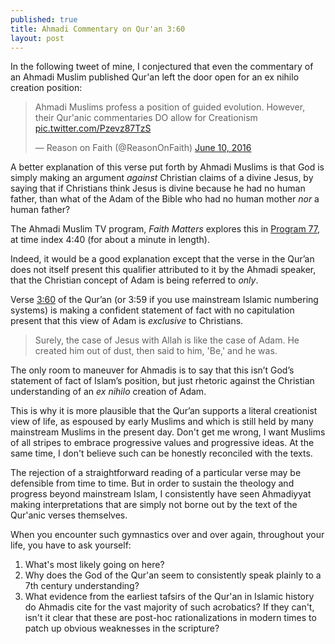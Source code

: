 ```yaml
---
published: true
title: Ahmadi Commentary on Qur'an 3:60
layout: post
---
```

In the following tweet of mine, I conjectured that even the commentary of an Ahmadi Muslim published Qur'an left the door open for an ex nihilo creation position:

<blockquote class="twitter-tweet" data-lang="en"><p lang="en" dir="ltr">Ahmadi Muslims profess a position of guided evolution. However, their Qur&#39;anic commentaries DO allow for Creationism <a href="https://t.co/Pzevz87TzS">pic.twitter.com/Pzevz87TzS</a></p>&mdash; Reason on Faith (@ReasonOnFaith) <a href="https://twitter.com/ReasonOnFaith/status/741362911902371840">June 10, 2016</a></blockquote>
<script async src="//platform.twitter.com/widgets.js" charset="utf-8"></script>

A better explanation of this verse put forth by Ahmadi Muslims is that God is simply making an argument _against_ Christian claims of a divine Jesus, by saying that if Christians think Jesus is divine because he had no human father, than what of the Adam of the Bible who had no human mother _nor_ a human father? 

The Ahmadi Muslim TV program, _Faith Matters_ explores this in [Program 77](https://youtu.be/B825iH4kqSU?t=4m40s), at time index 4:40 (for about a minute in length).

Indeed, it would be a good explanation except that the verse in the Qur’an does not itself present this qualifier attributed to it by the Ahmadi speaker, that the Christian concept of Adam is being referred to _only_.

Verse [3:60](http://www.alislam.org/quran/tafseer/?page=141&region=EN) of the Qur’an (or 3:59 if you use mainstream Islamic numbering systems) is making a confident statement of fact with no capitulation present that this view of Adam is _exclusive_ to Christians.

> Surely, the case of Jesus with Allah is like the case of Adam. He created him out of dust, then said to him, 'Be,' and he was.

The only room to maneuver for Ahmadis is to say that this isn’t God’s statement of fact of Islam’s position, but just rhetoric against the Christian understanding of an _ex nihilo_ creation of Adam.

This is why it is more plausible that the Qur’an supports a literal creationist view of life, as espoused by early Muslims and which is still held by many mainstream Muslims in the present day. Don't get me wrong, I want Muslims of all stripes to embrace progressive values and progressive ideas. At the same time, I don't believe such can be honestly reconciled with the texts.

The rejection of a straightforward reading of a particular verse may be defensible from time to time. But in order to sustain the theology and progress beyond mainstream Islam, I consistently have seen Ahmadiyyat making interpretations that are simply not borne out by the text of the Qur'anic verses themselves.

When you encounter such gymnastics over and over again, throughout your life, you have to ask yourself: 

1. What's most likely going on here?
2. Why does the God of the Qur'an seem to consistently speak plainly to a 7th century understanding?
3. What evidence from the earliest tafsirs of the Qur'an in Islamic history do Ahmadis cite for the vast majority of such acrobatics? If they can't, isn't it clear that these are post-hoc rationalizations in modern times to patch up obvious weaknesses in the scripture?